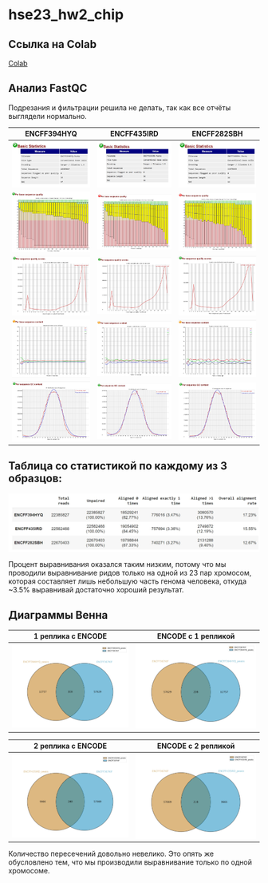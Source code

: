 # hse23_hw2_chip


## Ссылка на Colab
[Colab](https://colab.research.google.com/drive/1r4mt78J1kJdABqnQ1ssXQvJkLfSyNeFc?usp=sharing)

## Анализ FastQC
Подрезания и фильтрации решила не делать, так как все отчёты выглядели нормально.

ENCFF394HYQ | ENCFF435IRD | ENCFF282SBH
--- | --- | ---
![Image](data/HYQ_1.jpg) | ![Image](data/IRD_1.jpg) | ![Image](data/SBH_1.jpg)
![Image](data/HYQ_2.jpg) | ![Image](data/IRD_2.jpg) | ![Image](data/SBH_2.jpg)
![Image](data/HYQ_3.jpg) | ![Image](data/IRD_3.jpg) | ![Image](data/SBH_3.jpg)
![Image](data/HYQ_4.jpg) | ![Image](data/IRD_4.jpg) | ![Image](data/SBH_4.jpg)
![Image](data/HYQ_5.jpg) | ![Image](data/IRD_5.jpg) | ![Image](data/SBH_5.jpg)




## Таблица со статистикой по каждому из 3 образцов:
![Image Title](data/table_report.jpg)

Процент выравнивания оказался таким низким, потому что мы проводили выравнивание ридов только на одной из 23 пар хромосом, которая составляет лишь небольшую часть генома человека, откуда ~3.5% выравнивай достаточно хороший результат.

## Диаграммы Венна

1 реплика с ENCODE | ENCODE с 1 репликой
--- | ---
![Image Title](data/HYQ_KIF_venn.jpg) | ![Image Title](data/KIF_HYQ_venn.jpg)

2 реплика с ENCODE | ENCODE с 2 репликой
--- | ---
![Image Title](data/IRD_KIF_venn.jpg) | ![Image Title](data/KIF_IRD_venn.jpg)

Количество пересечений довольно невелико. Это опять же обусловлено тем, что мы производили выравнивание только по одной хромосоме.
